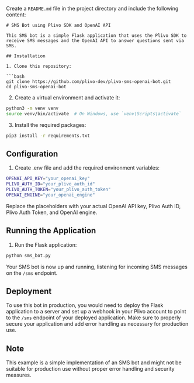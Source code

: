 Create a `README.md` file in the project directory and include the following content:

```
# SMS Bot using Plivo SDK and OpenAI API

This SMS bot is a simple Flask application that uses the Plivo SDK to receive SMS messages and the OpenAI API to answer questions sent via SMS.

## Installation

1. Clone this repository:

```bash
git clone https://github.com/plivo-dev/plivo-sms-openai-bot.git
cd plivo-sms-openai-bot
```

2. Create a virtual environment and activate it:

```bash
python3 -m venv venv
source venv/bin/activate  # On Windows, use `venv\Scripts\activate`
```

3. Install the required packages:

```bash
pip3 install -r requirements.txt
```

## Configuration

1. Create .env file and add the required environment variables:

```bash
OPENAI_API_KEY="your_openai_key"
PLIVO_AUTH_ID="your_plivo_auth_id"
PLIVO_AUTH_TOKEN="your_plivo_auth_token"
OPENAI_ENGINE="your_openai_engine"
```

Replace the placeholders with your actual OpenAI API key, Plivo Auth ID, Plivo Auth Token, and OpenAI engine.

## Running the Application

1. Run the Flask application:

```bash
python sms_bot.py
```

Your SMS bot is now up and running, listening for incoming SMS messages on the `/sms` endpoint.

## Deployment

To use this bot in production, you would need to deploy the Flask application to a server and set up a webhook in your Plivo account to point to the `/sms` endpoint of your deployed application. Make sure to properly secure your application and add error handling as necessary for production use.

## Note

This example is a simple implementation of an SMS bot and might not be suitable for production use without proper error handling and security measures.
```

